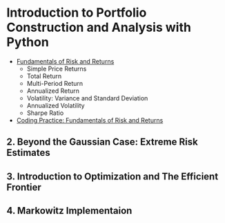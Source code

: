 # Introduction to Portfolio Construction and Analysis with Python

- [Fundamentals of Risk and Returns](01_Fundamentals_of_Risk_and_Returns.ipynb)
  - Simple Price Returns
  - Total Return
  - Multi-Period Return
  - Annualized Return
  - Volatility: Variance and Standard Deviation
  - Annualized Volatility
  - Sharpe Ratio
- [Coding Practice: Fundamentals of Risk and Returns](01_Fundamentals_of_Risk_and_Returns_Coding_Practice.ipynb)

## 2. Beyond the Gaussian Case: Extreme Risk Estimates

## 3. Introduction to Optimization and The Efficient Frontier

## 4. Markowitz Implementaion
